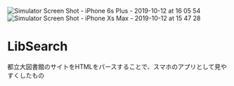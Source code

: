 ![Simulator Screen Shot - iPhone 6s Plus - 2019-10-12 at 16 05 54](https://user-images.githubusercontent.com/43674314/109412115-7a3b9c80-79e9-11eb-85f1-1ed042b2b3ec.png)
![Simulator Screen Shot - iPhone Xs Max - 2019-10-12 at 15 47 28](https://user-images.githubusercontent.com/43674314/109412118-7dcf2380-79e9-11eb-9f1e-481e1adf0756.png)
# LibSearch
都立大図書館のサイトをHTMLをパースすることで、スマホのアプリとして見やすくしたもの
